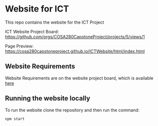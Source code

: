 # Website for ICT

This repo contains the website for the ICT Project

ICT Website Project Board: <https://github.com/orgs/COSA280CapstoneProject/projects/5/views/1>

Page Preview: <https://cosa280capstoneproject.github.io/ICTWebsite/html/index.html>

## Website Requirements

Website Requirements are on the website project board, which is available [here](https://github.com/orgs/COSA280CapstoneProject/projects/5)

## Running the website locally

To run the website clone the repository and then run the command:

```
npm start
```
